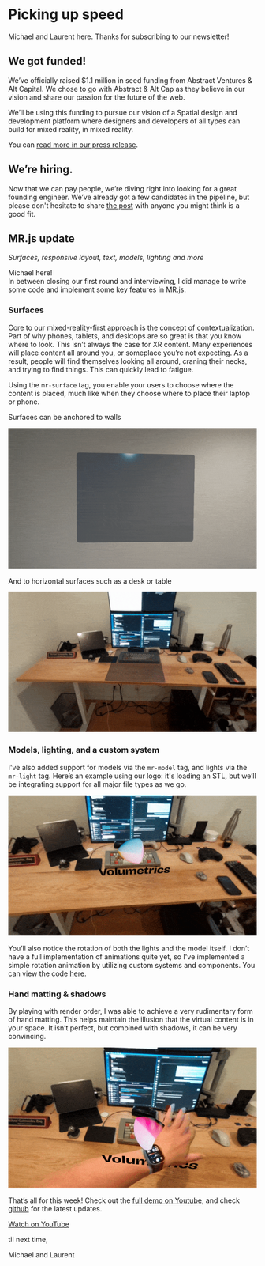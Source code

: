 # Picking up speed

Michael and Laurent here. Thanks for subscribing to our newsletter!

## We got funded!

We’ve officially raised $1.1 million in seed funding from Abstract Ventures & Alt Capital. We chose to go with Abstract & Alt Cap as they believe in our vision and share our passion for the future of the web.

We’ll be using this funding to pursue our vision of a Spatial design and development platform where designers and developers of all types can build for mixed reality, in mixed reality.

You can [read more in our press release](https://volumetrics.io/we-raised-money/).

## We’re hiring.

Now that we can pay people, we’re diving right into looking for a great founding engineer. We’ve already got a few candidates in the pipeline, but please don't hesitate to share [the post](https://volumetrics.io/careers/) with anyone you might think is a good fit.

## MR.js update

*Surfaces, responsive layout, text, models, lighting and more*

Michael here!  
In between closing our first round and interviewing, I did manage to write some code and implement some key features in MR.js.

### Surfaces

Core to our mixed-reality-first approach is the concept of contextualization. Part of why phones, tablets, and desktops are so great is that you know where to look. This isn’t always the case for XR content. Many experiences will place content all around you, or someplace you’re not expecting. As a result, people will find themselves looking all around, craning their necks, and trying to find things. This can quickly lead to fatigue.

Using the `mr-surface` tag, you enable your users to choose where the content is placed, much like when they choose where to place their laptop or phone.

Surfaces can be anchored to walls

![Animation of a panel being created on a wall, then text and images appearing in it](anchored-vertical.gif)

And to horizontal surfaces such as a desk or table

![Animation of a panel being created on a desk, then the volumetrics logo appear in 3d](anchored-horizontal.gif)

### Models, lighting, and a custom system

I've also added support for models via the `mr-model` tag, and lights via the `mr-light` tag. Here’s an example using our logo: it's loading an STL, but we’ll be integrating support for all major file types as we go.

![Animation of a have waving in front of the logo, sitting on the desk](lighting.gif)

You’ll also notice the rotation of both the lights and the model itself. I don’t have a full implementation of animations quite yet, so I've implemented a simple rotation animation by utilizing custom systems and components. You can view the code [here](https://github.com/Volumetrics-io/MR.js/blob/main/dist/assets/js/AnimationSystem.js).

### Hand matting & shadows

By playing with render order, I was able to achieve a very rudimentary form of hand matting. This helps maintain the illusion that the virtual content is in your space. It isn’t perfect, but combined with shadows, it can be very convincing.

![Animation of a hand passing behind the logo, and being occluded properly by it](hand_matte.gif)

That’s all for this week! Check out the [full demo on Youtube](https://youtu.be/2LrY2fIslJw), and check [github](https://github.com/Volumetrics-io/MR.js/tree/main) for the latest updates.

<a class="button cta" href="https://youtu.be/2LrY2fIslJw">Watch on YouTube</a>

til next time,

Michael and Laurent
